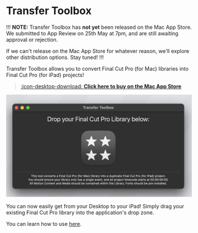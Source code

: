 # Transfer Toolbox

!!!
**NOTE:** Transfer Toolbox has **not yet** been released on the Mac App Store. We submitted to App Review on 25th May at 7pm, and are still awaiting approval or rejection.

If we can't release on the Mac App Store for whatever reason, we'll explore other distribution options. Stay tuned!
!!!

Transfer Toolbox allows you to convert Final Cut Pro (for Mac) libraries into Final Cut Pro (for iPad) projects!

> [:icon-desktop-download: **Click here to buy on the Mac App Store**](https://apps.apple.com/us/app/transfer-toolbox/id6449526499)

![_Screenshot of Transfer Toolbox_](static/homepage.png)

You can now easily get from your Desktop to your iPad! Simply drag your existing Final Cut Pro library into the application's drop zone.

You can learn how to use [here](https://transfertoolbox.io/how-to-use/).